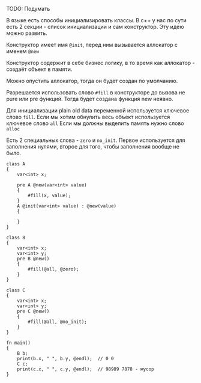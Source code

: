 TODO: Подумать


В языке есть способы инициализировать классы.
В c++ у нас по сути есть 2 секции - список инициализации
и сам конструктор. Эту идею можно развить.

Конструктор имеет имя `@init`, перед ним вызывается аллокатор
с именем `@new`

Конструктор содержит в себе бизнес логику, в то время как
аллокатор - создаёт объект в памяти.

Можно опустить аллокатор, тогда он будет создан по умолчанию.

Разрешается использовать слово `#fill` в конструкторе до вызова
не pure или pre функций. Тогда будет создана функция new неявно.

Для инициализации plain old data переменной используется ключевое слово
`fill`. Если мы хотим обнулить весь объект используется 
ключевое слово `all`
Если мы должны выделить память нужно слово `alloc`

Есть 2 специальных слова - `zero` и `no_init`. Первое используется
для заполнения нулями, второе для того, чтобы
заполнения вообще не было.

```
class A
{
	var<int> x;
	
	pre A @new(var<int> value)
	{
		#fill(x, value);
	}
	A @init(var<int> value) : @new(value)
	{
		
	}
}
```

```
class B
{
	var<int> x;
	var<int> y;
	pre B @new()
	{
		#fill(@all, @zero);
	}
}

class C
{
	var<int> x;
	var<int> y;
	pre C @new()
	{
		#fill(@all, @no_init);
	}
}

fn main()
{
	B b;
	print(b.x, " ", b.y, @endl);  // 0 0 
	C c;
	print(c.x, " ", c.y, @endl);  // 98989 7878 - мусор
}
```